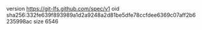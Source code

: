version https://git-lfs.github.com/spec/v1
oid sha256:332fe639f893989a1d2a9248a2d81be5dfe78ccfdee6369c07aff2b6235998ac
size 6546
